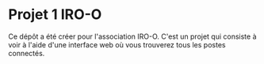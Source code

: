 # Projet 1 IRO-O
Ce dépôt a été créer pour l'association IRO-O. C'est un projet qui consiste à voir à l'aide d'une interface web où vous trouverez tous les postes connectés.
